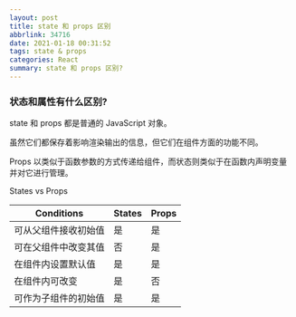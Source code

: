 ```yaml
---
layout: post
title: state 和 props 区别
abbrlink: 34716
date: 2021-01-18 00:31:52
tags: state & props
categories: React
summary: state 和 props 区别?
---
```


### 状态和属性有什么区别?

state 和 props 都是普通的 JavaScript 对象。

虽然它们都保存着影响渲染输出的信息，但它们在组件方面的功能不同。

Props 以类似于函数参数的方式传递给组件，而状态则类似于在函数内声明变量并对它进行管理。

States vs Props

| Conditions           | States | Props |
| -------------------- | ------ | ----- |
| 可从父组件接收初始值 | 是     | 是    |
| 可在父组件中改变其值 | 否     | 是    |
| 在组件内设置默认值   | 是     | 是    |
| 在组件内可改变       | 是     | 否    |
| 可作为子组件的初始值 | 是     | 是    |